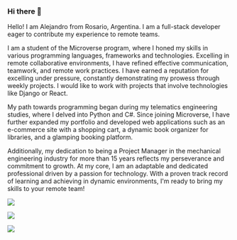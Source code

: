 ### Hi there 👋

Hello! I am Alejandro from Rosario, Argentina. I am a full-stack developer eager to contribute my experience to remote teams.

I am a student of the Microverse program, where I honed my skills in various programming languages, frameworks and technologies. Excelling in remote collaborative environments, I have refined effective communication, teamwork, and remote work practices. I have earned a reputation for excelling under pressure, constantly demonstrating my prowess through weekly projects. I would like to work with projects that involve technologies like Django or React.

My path towards programming began during my telematics engineering studies, where I delved into Python and C#. Since joining Microverse, I have further expanded my portfolio and developed web applications such as an e-commerce site with a shopping cart, a dynamic book organizer for libraries, and a glamping booking platform.

Additionally, my dedication to being a Project Manager in the mechanical engineering industry for more than 15 years reflects my perseverance and commitment to growth. At my core, I am an adaptable and dedicated professional driven by a passion for technology. With a proven track record of learning and achieving in dynamic environments, I'm ready to bring my skills to your remote team!

<a href=""><img src='https://img.shields.io/static/v1?logo=github&label=Git&style=flat-square&color=brightgreen&message=Source%20code'><img/><a/>

<a href=""><img src='https://img.shields.io/static/v1?logo=twitter&label=Twitter&style=flat-square&color=1d9bf0&message=@alejandromaggi7'><img/><a/>

<a href="https://www.youtube.com/channel/UCu6DEKH4Ng6GMFlml112h6Q"><img src='https://img.shields.io/static/v1?logo=youtube&label=YouTube&style=flat-square&color=ff0000&message=@alex1779'><img/><a/>


<!--
**alex1779/alex1779** is a ✨ _special_ ✨ repository because its `README.md` (this file) appears on your GitHub profile.

Here are some ideas to get you started:

- 🔭 I’m currently working on ...
- 🌱 I’m currently learning ...
- 👯 I’m looking to collaborate on ...
- 🤔 I’m looking for help with ...
- 💬 Ask me about ...
- 📫 How to reach me: ...
- 😄 Pronouns: ...
- ⚡ Fun fact: ...
-->
